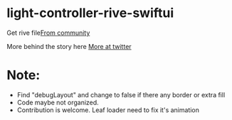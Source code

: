 # light-controller-rive-swiftui


Get rive file[From community](https://rive.app/community/files/17099-32093-blub-light-controller/)

More behind the story here
 [More at twitter](https://twitter.com/realvjy/)


 # Note:
 * Find "debugLayout" and change to false if there any border or extra fill
 * Code maybe not organized.
 * Contribution is welcome. Leaf loader need to fix it's animation
